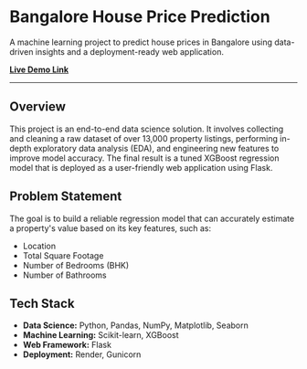 # Bangalore House Price Prediction

A machine learning project to predict house prices in Bangalore using data-driven insights and a deployment-ready web application.

**[Live Demo Link](https://bangalore-house-price-predictor-jpmz.onrender.com/)**

---

## Overview

This project is an end-to-end data science solution. It involves collecting and cleaning a raw dataset of over 13,000 property listings, performing in-depth exploratory data analysis (EDA), and engineering new features to improve model accuracy. The final result is a tuned XGBoost regression model that is deployed as a user-friendly web application using Flask.

## Problem Statement

The goal is to build a reliable regression model that can accurately estimate a property's value based on its key features, such as:
* Location
* Total Square Footage
* Number of Bedrooms (BHK)
* Number of Bathrooms

## Tech Stack

* **Data Science:** Python, Pandas, NumPy, Matplotlib, Seaborn
* **Machine Learning:** Scikit-learn, XGBoost
* **Web Framework:** Flask
* **Deployment:** Render, Gunicorn

